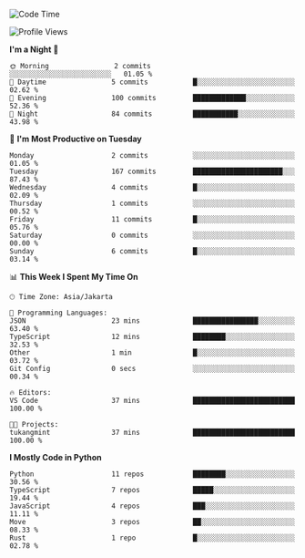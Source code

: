 <!--START_SECTION:waka-->
![Code Time](http://img.shields.io/badge/Code%20Time-1%2C720%20hrs%209%20mins-blue)

![Profile Views](http://img.shields.io/badge/Profile%20Views-0-blue)

**I'm a Night 🦉** 

```text
🌞 Morning                2 commits           ░░░░░░░░░░░░░░░░░░░░░░░░░   01.05 % 
🌆 Daytime                5 commits           █░░░░░░░░░░░░░░░░░░░░░░░░   02.62 % 
🌃 Evening                100 commits         █████████████░░░░░░░░░░░░   52.36 % 
🌙 Night                  84 commits          ███████████░░░░░░░░░░░░░░   43.98 % 
```
📅 **I'm Most Productive on Tuesday** 

```text
Monday                   2 commits           ░░░░░░░░░░░░░░░░░░░░░░░░░   01.05 % 
Tuesday                  167 commits         ██████████████████████░░░   87.43 % 
Wednesday                4 commits           █░░░░░░░░░░░░░░░░░░░░░░░░   02.09 % 
Thursday                 1 commits           ░░░░░░░░░░░░░░░░░░░░░░░░░   00.52 % 
Friday                   11 commits          █░░░░░░░░░░░░░░░░░░░░░░░░   05.76 % 
Saturday                 0 commits           ░░░░░░░░░░░░░░░░░░░░░░░░░   00.00 % 
Sunday                   6 commits           █░░░░░░░░░░░░░░░░░░░░░░░░   03.14 % 
```


📊 **This Week I Spent My Time On** 

```text
🕑︎ Time Zone: Asia/Jakarta

💬 Programming Languages: 
JSON                     23 mins             ████████████████░░░░░░░░░   63.40 % 
TypeScript               12 mins             ████████░░░░░░░░░░░░░░░░░   32.53 % 
Other                    1 min               █░░░░░░░░░░░░░░░░░░░░░░░░   03.72 % 
Git Config               0 secs              ░░░░░░░░░░░░░░░░░░░░░░░░░   00.34 % 

🔥 Editors: 
VS Code                  37 mins             █████████████████████████   100.00 % 

🐱‍💻 Projects: 
tukangmint               37 mins             █████████████████████████   100.00 % 
```

**I Mostly Code in Python** 

```text
Python                   11 repos            ████████░░░░░░░░░░░░░░░░░   30.56 % 
TypeScript               7 repos             █████░░░░░░░░░░░░░░░░░░░░   19.44 % 
JavaScript               4 repos             ███░░░░░░░░░░░░░░░░░░░░░░   11.11 % 
Move                     3 repos             ██░░░░░░░░░░░░░░░░░░░░░░░   08.33 % 
Rust                     1 repo              █░░░░░░░░░░░░░░░░░░░░░░░░   02.78 % 
```




<!--END_SECTION:waka-->
